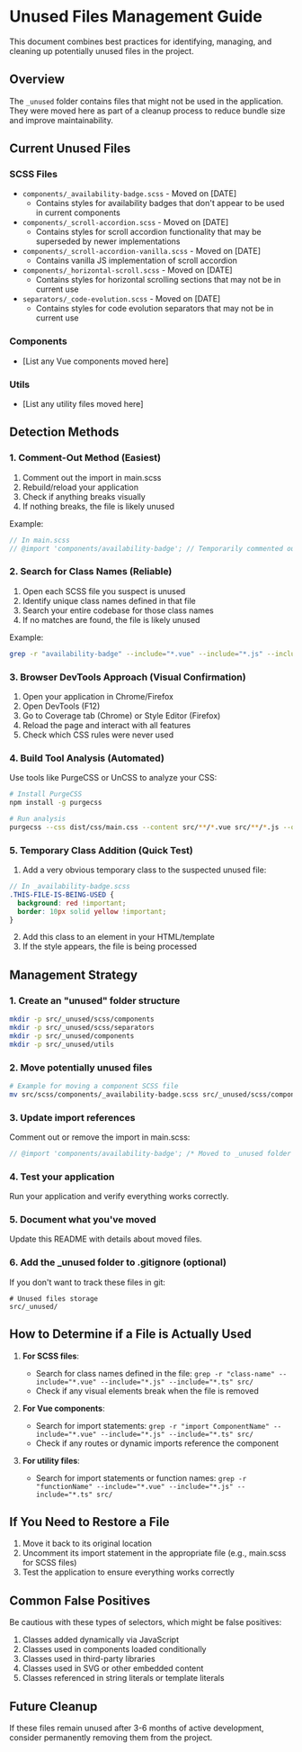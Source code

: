# Unused Files Management Guide

This document combines best practices for identifying, managing, and cleaning up potentially unused files in the project.

## Overview

The `_unused` folder contains files that might not be used in the application. They were moved here as part of a cleanup process to reduce bundle size and improve maintainability.

## Current Unused Files

### SCSS Files
- `components/_availability-badge.scss` - Moved on [DATE]
  - Contains styles for availability badges that don't appear to be used in current components
- `components/_scroll-accordion.scss` - Moved on [DATE]
  - Contains styles for scroll accordion functionality that may be superseded by newer implementations
- `components/_scroll-accordion-vanilla.scss` - Moved on [DATE]
  - Contains vanilla JS implementation of scroll accordion
- `components/_horizontal-scroll.scss` - Moved on [DATE]
  - Contains styles for horizontal scrolling sections that may not be in current use
- `separators/_code-evolution.scss` - Moved on [DATE]
  - Contains styles for code evolution separators that may not be in current use

### Components
- [List any Vue components moved here]

### Utils
- [List any utility files moved here]

## Detection Methods

### 1. Comment-Out Method (Easiest)
1. Comment out the import in main.scss
2. Rebuild/reload your application
3. Check if anything breaks visually
4. If nothing breaks, the file is likely unused

Example:
```scss
// In main.scss
// @import 'components/availability-badge'; // Temporarily commented out
```

### 2. Search for Class Names (Reliable)
1. Open each SCSS file you suspect is unused
2. Identify unique class names defined in that file
3. Search your entire codebase for those class names
4. If no matches are found, the file is likely unused

Example:
```bash
grep -r "availability-badge" --include="*.vue" --include="*.js" --include="*.ts" src/
```

### 3. Browser DevTools Approach (Visual Confirmation)
1. Open your application in Chrome/Firefox
2. Open DevTools (F12)
3. Go to Coverage tab (Chrome) or Style Editor (Firefox)
4. Reload the page and interact with all features
5. Check which CSS rules were never used

### 4. Build Tool Analysis (Automated)
Use tools like PurgeCSS or UnCSS to analyze your CSS:

```bash
# Install PurgeCSS
npm install -g purgecss

# Run analysis
purgecss --css dist/css/main.css --content src/**/*.vue src/**/*.js --output analysis
```

### 5. Temporary Class Addition (Quick Test)
1. Add a very obvious temporary class to the suspected unused file:
```scss
// In _availability-badge.scss
.THIS-FILE-IS-BEING-USED {
  background: red !important;
  border: 10px solid yellow !important;
}
```
2. Add this class to an element in your HTML/template
3. If the style appears, the file is being processed

## Management Strategy

### 1. Create an "unused" folder structure
```bash
mkdir -p src/_unused/scss/components
mkdir -p src/_unused/scss/separators
mkdir -p src/_unused/components
mkdir -p src/_unused/utils
```

### 2. Move potentially unused files
```bash
# Example for moving a component SCSS file
mv src/scss/components/_availability-badge.scss src/_unused/scss/components/
```

### 3. Update import references
Comment out or remove the import in main.scss:
```scss
// @import 'components/availability-badge'; /* Moved to _unused folder */
```

### 4. Test your application
Run your application and verify everything works correctly.

### 5. Document what you've moved
Update this README with details about moved files.

### 6. Add the _unused folder to .gitignore (optional)
If you don't want to track these files in git:
```
# Unused files storage
src/_unused/
```

## How to Determine if a File is Actually Used

1. **For SCSS files**:
   - Search for class names defined in the file: `grep -r "class-name" --include="*.vue" --include="*.js" --include="*.ts" src/`
   - Check if any visual elements break when the file is removed

2. **For Vue components**:
   - Search for import statements: `grep -r "import ComponentName" --include="*.vue" --include="*.js" --include="*.ts" src/`
   - Check if any routes or dynamic imports reference the component

3. **For utility files**:
   - Search for import statements or function names: `grep -r "functionName" --include="*.vue" --include="*.js" --include="*.ts" src/`

## If You Need to Restore a File

1. Move it back to its original location
2. Uncomment its import statement in the appropriate file (e.g., main.scss for SCSS files)
3. Test the application to ensure everything works correctly

## Common False Positives

Be cautious with these types of selectors, which might be false positives:

1. Classes added dynamically via JavaScript
2. Classes used in components loaded conditionally
3. Classes used in third-party libraries
4. Classes used in SVG or other embedded content
5. Classes referenced in string literals or template literals

## Future Cleanup

If these files remain unused after 3-6 months of active development, consider permanently removing them from the project.
